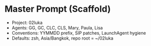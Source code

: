 # Master Prompt (Scaffold)
- Project: 02luka
- Agents: GG, GC, CLC, CLS, Mary, Paula, Lisa
- Conventions: YYMMDD prefix, SIP patches, LaunchAgent hygiene
- Defaults: zsh, Asia/Bangkok, repo root = ~/02luka
